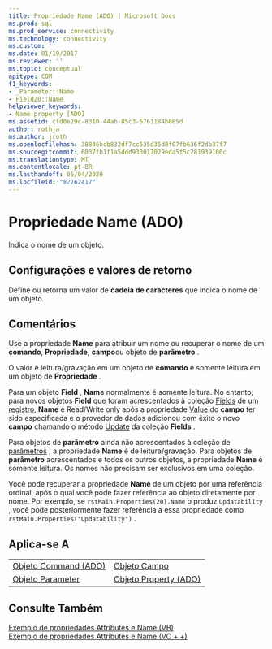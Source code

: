 ```yaml
---
title: Propriedade Name (ADO) | Microsoft Docs
ms.prod: sql
ms.prod_service: connectivity
ms.technology: connectivity
ms.custom: ''
ms.date: 01/19/2017
ms.reviewer: ''
ms.topic: conceptual
apitype: COM
f1_keywords:
- _Parameter::Name
- Field20::Name
helpviewer_keywords:
- Name property [ADO]
ms.assetid: cfd0e29c-8310-44ab-85c3-5761184b865d
author: rothja
ms.author: jroth
ms.openlocfilehash: 38846bcb832df7cc535d35d8f07fb636f2db37f7
ms.sourcegitcommit: 6037fb1f1a5ddd933017029eda5f5c281939100c
ms.translationtype: MT
ms.contentlocale: pt-BR
ms.lasthandoff: 05/04/2020
ms.locfileid: "82762417"
---
```

# <a name="name-property-ado"></a>Propriedade Name (ADO)
Indica o nome de um objeto.  
  
## <a name="settings-and-return-values"></a>Configurações e valores de retorno  
 Define ou retorna um valor de **cadeia de caracteres** que indica o nome de um objeto.  
  
## <a name="remarks"></a>Comentários  
 Use a propriedade **Name** para atribuir um nome ou recuperar o nome de um **comando**, **Propriedade**, **campo**ou objeto de **parâmetro** .  
  
 O valor é leitura/gravação em um objeto de **comando** e somente leitura em um objeto de **Propriedade** .  
  
 Para um objeto **Field** , **Name** normalmente é somente leitura. No entanto, para novos objetos **Field** que foram acrescentados à coleção [Fields](../../../ado/reference/ado-api/fields-collection-ado.md) de um [registro](../../../ado/reference/ado-api/record-object-ado.md), **Name** é Read/Write only após a propriedade [Value](../../../ado/reference/ado-api/value-property-ado.md) do **campo** ter sido especificada e o provedor de dados adicionou com êxito o novo **campo** chamando o método [Update](../../../ado/reference/ado-api/update-method.md) da coleção **Fields** .  
  
 Para objetos de **parâmetro** ainda não acrescentados à coleção de [parâmetros](../../../ado/reference/ado-api/parameters-collection-ado.md) , a propriedade **Name** é de leitura/gravação. Para objetos de **parâmetro** acrescentados e todos os outros objetos, a propriedade **Name** é somente leitura. Os nomes não precisam ser exclusivos em uma coleção.  
  
 Você pode recuperar a propriedade **Name** de um objeto por uma referência ordinal, após o qual você pode fazer referência ao objeto diretamente por nome. Por exemplo, se `rstMain.Properties(20).Name` o produz `Updatability` , você pode posteriormente fazer referência a essa propriedade como `rstMain.Properties("Updatability")` .  
  
## <a name="applies-to"></a>Aplica-se A  
  
|||  
|-|-|  
|[Objeto Command (ADO)](../../../ado/reference/ado-api/command-object-ado.md)|[Objeto Campo](../../../ado/reference/ado-api/field-object.md)|  
|[Objeto Parameter](../../../ado/reference/ado-api/parameter-object.md)|[Objeto Property (ADO)](../../../ado/reference/ado-api/property-object-ado.md)|  
  
## <a name="see-also"></a>Consulte Também  
 [Exemplo de propriedades Attributes e Name (VB)](../../../ado/reference/ado-api/attributes-and-name-properties-example-vb.md)   
 [Exemplo de propriedades Attributes e Name (VC + +)](../../../ado/reference/ado-api/attributes-and-name-properties-example-vc.md)   
